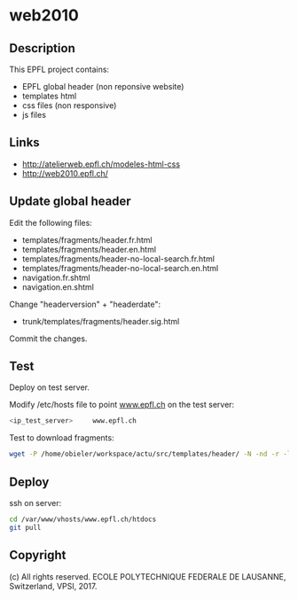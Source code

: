 
# web2010

Description
-----------
This EPFL project contains:
  * EPFL global header (non reponsive website)
  * templates html
  * css files (non responsive)
  * js files

Links
-----
  * http://atelierweb.epfl.ch/modeles-html-css
  * http://web2010.epfl.ch/

Update global header
--------------------

Edit the following files:
* templates/fragments/header.fr.html
* templates/fragments/header.en.html
* templates/fragments/header-no-local-search.fr.html
* templates/fragments/header-no-local-search.en.html
* navigation.fr.shtml
* navigation.en.shtml

Change "headerversion" + "headerdate":
* trunk/templates/fragments/header.sig.html

Commit the changes.

Test
----
Deploy on test server.

Modify /etc/hosts file to point www.epfl.ch on the test server:
```bash
<ip_test_server>     www.epfl.ch
```

Test to download fragments:
```bash
wget -P /home/obieler/workspace/actu/src/templates/header/ -N -nd -r -l 1 http://www.epfl.ch/templates/fragments/download-me.html
```

Deploy
------
ssh on server:
```bash
cd /var/www/vhosts/www.epfl.ch/htdocs
git pull
```

Copyright
---------
(c) All rights reserved. ECOLE POLYTECHNIQUE FEDERALE DE LAUSANNE, Switzerland, VPSI, 2017.
